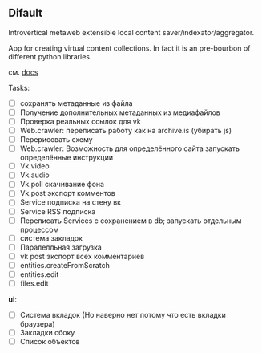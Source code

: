 ## Difault

Introvertical metaweb extensible local content saver/indexator/aggregator.

App for creating virtual content collections. In fact it is an pre-bourbon of different python libraries.

см. [docs](docs/ru/README.md)
<!--![lcms work scheme](readme/scheme.jpg)-->

Tasks:

- [ ] сохранять метаданные из файла
- [ ] Получение дополнительных метаданных из медиафайлов
- [ ] Проверка реальных ссылок для vk
- [ ] Web.crawler: переписать работу как на archive.is (убирать js)
- [ ] Перерисовать схему
- [ ] Web.crawler: Возможность для определённого сайта запускать определённые инструкции
- [ ] Vk.video
- [ ] Vk.audio
- [ ] Vk.poll скачивание фона
- [ ] Vk.post экспорт комментов
- [ ] Service подписка на стену вк
- [ ] Service RSS подписка
- [ ] Переписать Services с сохранением в db; запускать отдельным процессом
- [ ] система закладок
- [ ] Паралелльная загрузка
- [ ] vk post экспорт всех комментариев
- [ ] entities.createFromScratch
- [ ] entities.edit
- [ ] files.edit

**ui**:
- [ ] Система вкладок (Но наверно нет потому что есть вкладки браузера)
- [ ] Закладки сбоку
- [ ] Список объектов
